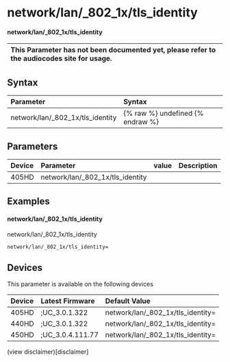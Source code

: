 ﻿---
description: network/lan/_802_1x/tls_identity
search:
    keywords: ['network','lan','_802_1x','tls_identity']
---

# network/lan/_802_1x/tls_identity

#### network/lan/_802_1x/tls_identity


| This Parameter has not been documented yet, please refer to the audiocodes site for usage.  |
| :--- |

## Syntax
| Parameter | Syntax |
| :--- | :--- |
|network/lan/_802_1x/tls_identity | {% raw %} undefined {% endraw %} |

## Parameters
|Device|Parameter|value|Description|
|:---|:---|:---|:---|
| 405HD | network/lan/_802_1x/tls_identity |  |  |

## Examples
#### network/lan/_802_1x/tls_identity

network/lan/_802_1x/tls_identity

```
network/lan/_802_1x/tls_identity=
```

## Devices
This parameter is available on the following devices

| Device | Latest Firmware | Default Value |
|:---|:---|:---|
| 405HD | ;UC_3.0.1.322 | network/lan/_802_1x/tls_identity= 
| 440HD | ;UC_3.0.1.322 | network/lan/_802_1x/tls_identity= 
| 450HD | ;UC_3.0.4.111.77 | network/lan/_802_1x/tls_identity= 

(view disclaimer)[disclaimer]
